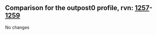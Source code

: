 ## Comparison for the outpost0 profile, rvn: [1257](https://github.com/PRO100KatYT/FortniteProfileRevisions/tree/main/profiles/outpost0/1257%20outpost0.json)-[1259](https://github.com/PRO100KatYT/FortniteProfileRevisions/tree/main/profiles/outpost0/1259%20outpost0.json)

No changes
